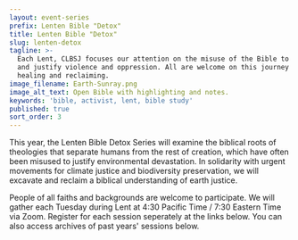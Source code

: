 ```yaml
---
layout: event-series
prefix: Lenten Bible "Detox"
title: Lenten Bible "Detox"
slug: lenten-detox
tagline: >-
  Each Lent, CLBSJ focuses our attention on the misuse of the Bible to promote
  and justify violence and oppression. All are welcome on this journey of
  healing and reclaiming.
image_filename: Earth-Sunray.png
image_alt_text: Open Bible with highlighting and notes.
keywords: 'bible, activist, lent, bible study'
published: true
sort_order: 3
---
```

This year, the Lenten Bible Detox Series will examine the biblical roots of theologies that separate humans from the rest of creation, which have often been misused to justify environmental devastation. In solidarity with urgent movements for climate justice and biodiversity preservation, we will excavate and reclaim a biblical understanding of earth justice.

People of all faiths and backgrounds are welcome to participate. We will gather each Tuesday during Lent at 4:30 Pacific Time / 7:30 Eastern Time via Zoom. Register for each session seperately at the links below. You can also access archives of past years' sessions below.
